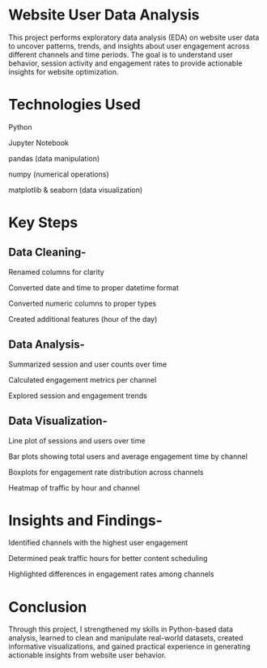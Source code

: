 # Website User Data Analysis

This project performs exploratory data analysis (EDA) on website user data to uncover patterns, trends, and insights about user engagement across different channels and time periods. The goal is to understand user behavior, session activity and engagement rates to provide actionable insights for website optimization.


# Technologies Used

Python

Jupyter Notebook

pandas (data manipulation)

numpy (numerical operations)

matplotlib & seaborn (data visualization)


# Key Steps

## Data Cleaning-

Renamed columns for clarity

Converted date and time to proper datetime format

Converted numeric columns to proper types

Created additional features (hour of the day)

## Data Analysis-

Summarized session and user counts over time

Calculated engagement metrics per channel

Explored session and engagement trends

## Data Visualization-

Line plot of sessions and users over time

Bar plots showing total users and average engagement time by channel

Boxplots for engagement rate distribution across channels

Heatmap of traffic by hour and channel

# Insights and Findings-

Identified channels with the highest user engagement

Determined peak traffic hours for better content scheduling

Highlighted differences in engagement rates among channels


# Conclusion

Through this project, I strengthened my skills in Python-based data analysis, learned to clean and manipulate real-world datasets, created informative visualizations, and gained practical experience in generating actionable insights from website user behavior.
